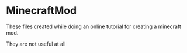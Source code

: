 # MinecraftMod
These files created while doing an online tutorial for creating a minecraft mod. 

They are not useful at all
